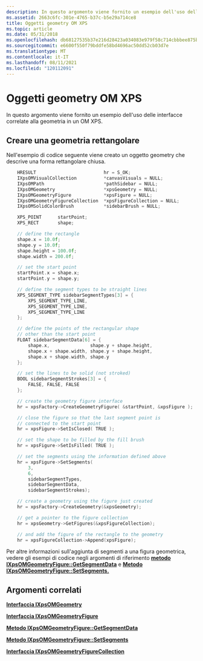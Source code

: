 ```yaml
---
description: In questo argomento viene fornito un esempio dell'uso delle interfacce correlate alla geometria in un OM XPS.
ms.assetid: 2663c6fc-301e-4765-b37c-b5e29a714ce8
title: Oggetti geometry OM XPS
ms.topic: article
ms.date: 05/31/2018
ms.openlocfilehash: db68127535b37e216d28423a034083e979f58c714cbbbee875bc3f1621974bfe
ms.sourcegitcommit: e6600f550f79bddfe58bd4696ac50dd52cb03d7e
ms.translationtype: MT
ms.contentlocale: it-IT
ms.lasthandoff: 08/11/2021
ms.locfileid: "120112091"
---
```

# <a name="xps-om-geometry-objects"></a>Oggetti geometry OM XPS

In questo argomento viene fornito un esempio dell'uso delle interfacce correlate alla geometria in un OM XPS.

## <a name="create-a-rectangular-geometry"></a>Creare una geometria rettangolare

Nell'esempio di codice seguente viene creato un oggetto geometry che descrive una forma rettangolare chiusa.


```C++
    HRESULT                         hr = S_OK;
    IXpsOMVisualCollection          *canvasVisuals = NULL;
    IXpsOMPath                      *pathSidebar = NULL;
    IXpsOMGeometry                  *xpsGeometry = NULL;
    IXpsOMGeometryFigure            *xpsFigure = NULL;
    IXpsOMGeometryFigureCollection  *xpsFigureCollection = NULL;
    IXpsOMSolidColorBrush           *sidebarBrush = NULL;

    XPS_POINT      startPoint;
    XPS_RECT       shape;

    // define the rectangle
    shape.x = 10.0f;
    shape.y = 10.0f;
    shape.height = 100.0f;
    shape.width = 200.0f;

    // set the start point
    startPoint.x = shape.x;
    startPoint.y = shape.y;

    // define the segment types to be straight lines
    XPS_SEGMENT_TYPE sidebarSegmentTypes[3] = {
        XPS_SEGMENT_TYPE_LINE, 
        XPS_SEGMENT_TYPE_LINE, 
        XPS_SEGMENT_TYPE_LINE
    };

    // define the points of the rectangular shape
    // other than the start point
    FLOAT sidebarSegmentData[6] = {
        shape.x,               shape.y + shape.height,
        shape.x + shape.width, shape.y + shape.height,
        shape.x + shape.width, shape.y
    };

    // set the lines to be solid (not stroked)
    BOOL sidebarSegmentStrokes[3] = {
        FALSE, FALSE, FALSE
    };

    // create the geometry figure interface
    hr = xpsFactory->CreateGeometryFigure( &startPoint, &xpsFigure );

    // close the figure so that the last segment point is
    // connected to the start point
    hr = xpsFigure->SetIsClosed( TRUE );

    // set the shape to be filled by the fill brush
    hr = xpsFigure->SetIsFilled( TRUE );

    // set the segments using the information defined above
    hr = xpsFigure->SetSegments(
        3, 
        6, 
        sidebarSegmentTypes,
        sidebarSegmentData, 
        sidebarSegmentStrokes);

    // create a geometry using the figure just created
    hr = xpsFactory->CreateGeometry(&xpsGeometry);

    // get a pointer to the figure collection
    hr = xpsGeometry->GetFigures(&xpsFigureCollection);

    // and add the figure of the rectangle to the geometry
    hr = xpsFigureCollection->Append(xpsFigure);
```



Per altre informazioni sull'aggiunta di segmenti a una figura geometrica, vedere gli esempi di codice negli argomenti di riferimento [**metodo IXpsOMGeometryFigure::GetSegmentData**](/windows/desktop/api/xpsobjectmodel/nf-xpsobjectmodel-ixpsomgeometryfigure-getsegmentdata) e [**Metodo IXpsOMGeometryFigure::SetSegments.**](/windows/desktop/api/xpsobjectmodel/nf-xpsobjectmodel-ixpsomgeometryfigure-setsegments)

## <a name="related-topics"></a>Argomenti correlati

<dl> <dt>

[**Interfaccia IXpsOMGeometry**](/windows/desktop/api/xpsobjectmodel/nn-xpsobjectmodel-ixpsomgeometry)
</dt> <dt>

[**Interfaccia IXpsOMGeometryFigure**](/windows/desktop/api/xpsobjectmodel/nn-xpsobjectmodel-ixpsomgeometryfigure)
</dt> <dt>

[**Metodo IXpsOMGeometryFigure::GetSegmentData**](/windows/desktop/api/xpsobjectmodel/nf-xpsobjectmodel-ixpsomgeometryfigure-getsegmentdata)
</dt> <dt>

[**Metodo IXpsOMGeometryFigure::SetSegments**](/windows/desktop/api/xpsobjectmodel/nf-xpsobjectmodel-ixpsomgeometryfigure-setsegments)
</dt> <dt>

[**Interfaccia IXpsOMGeometryFigureCollection**](/windows/desktop/api/xpsobjectmodel/nn-xpsobjectmodel-ixpsomgeometryfigurecollection)
</dt> </dl>

 

 



